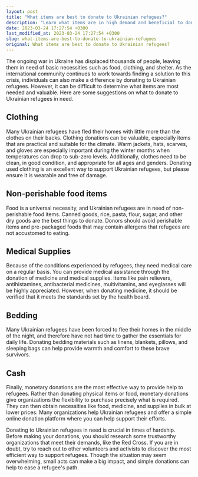 ```yaml
---
layout: post
title: "What items are best to donate to Ukrainian refugees?"
description: "Learn what items are in high demand and beneficial to donate to Ukrainian refugees during these turbulent times."
date: 2023-03-24 17:27:54 +0300
last_modified_at: 2023-03-24 17:27:54 +0300
slug: what-items-are-best-to-donate-to-ukrainian-refugees
original: What items are best to donate to Ukrainian refugees?
---
```

The ongoing war in Ukraine has displaced thousands of people, leaving them in need of basic necessities such as food, clothing, and shelter. As the international community continues to work towards finding a solution to this crisis, individuals can also make a difference by donating to Ukrainian refugees. However, it can be difficult to determine what items are most needed and valuable. Here are some suggestions on what to donate to Ukrainian refugees in need.

## Clothing

Many Ukrainian refugees have fled their homes with little more than the clothes on their backs. Clothing donations can be valuable, especially items that are practical and suitable for the climate. Warm jackets, hats, scarves, and gloves are especially important during the winter months when temperatures can drop to sub-zero levels. Additionally, clothes need to be clean, in good condition, and appropriate for all ages and genders. Donating used clothing is an excellent way to support Ukrainian refugees, but please ensure it is wearable and free of damage.

## Non-perishable food items

Food is a universal necessity, and Ukrainian refugees are in need of non-perishable food items. Canned goods, rice, pasta, flour, sugar, and other dry goods are the best things to donate. Donors should avoid perishable items and pre-packaged foods that may contain allergens that refugees are not accustomed to eating.

## Medical Supplies

Because of the conditions experienced by refugees, they need medical care on a regular basis. You can provide medical assistance through the donation of medicine and medical supplies. Items like pain relievers, antihistamines, antibacterial medicines, multivitamins, and eyeglasses will be highly appreciated. However, when donating medicine, it should be verified that it meets the standards set by the health board.

## Bedding

Many Ukrainian refugees have been forced to flee their homes in the middle of the night, and therefore have not had time to gather the essentials for daily life. Donating bedding materials such as linens, blankets, pillows, and sleeping bags can help provide warmth and comfort to these brave survivors.

## Cash

Finally, monetary donations are the most effective way to provide help to refugees. Rather than donating physical items or food, monetary donations give organizations the flexibility to purchase precisely what is required. They can then obtain necessities like food, medicine, and supplies in bulk at lower prices. Many organizations help Ukrainian refugees and offer a simple online donation platform where you can help support their efforts.

Donating to Ukrainian refugees in need is crucial in times of hardship. Before making your donations, you should research some trustworthy organizations that meet their demands, like the Red Cross. If you are in doubt, try to reach out to other volunteers and activists to discover the most efficient way to support refugees. Though the situation may seem overwhelming, small acts can make a big impact, and simple donations can help to ease a refugee's path.